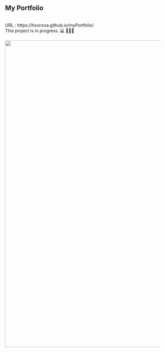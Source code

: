 
<h2>My Portfolio</h2></br>
URL : https://hxxnxxa.github.io/myPortfolio/ </br>
This project is in progress. 💻 🙋🏻‍♀️ </br></br>
<img src="https://user-images.githubusercontent.com/23094041/115257801-67348580-a16b-11eb-81b0-a7bb90ee581a.png" width="1000" height"500"/>
